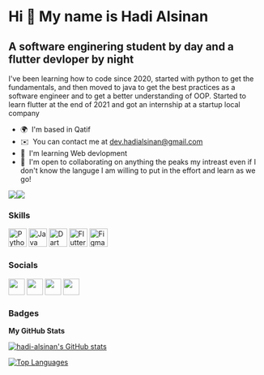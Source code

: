 Hi 👋 My name is Hadi Alsinan
=============================

A software enginering student by day and a flutter devloper by night
--------------------------------------------------------------------

I've been learning how to code since 2020, started with python to get the fundamentals, and then moved to java to get the best practices as a software engineer and to get a better understanding of OOP. Started to learn flutter at the end of 2021 and got an internship at a startup local company

* 🌍  I'm based in Qatif
* ✉️  You can contact me at [dev.hadialsinan@gmail.com](mailto:dev.hadialsinan@gmail.com)
* 🧠  I'm learning Web devlopment
* 🤝  I'm open to collaborating on anything the peaks my intreast even if I don't know the languge I am willing to put in the effort and learn as we go!

<a href="https://www.twitter.com/hadi_alsinan_" target="_blank" rel="noreferrer"><img
src="https://img.shields.io/twitter/follow/hadi_alsinan_?logo=twitter&style=for-the-badge&color=0891b2&labelColor=1c1917"
/></a><a href="https://www.github.com/hadi-alsinan" target="_blank" rel="noreferrer"><img
src="https://img.shields.io/github/followers/hadi-alsinan?logo=github&style=for-the-badge&color=0891b2&labelColor=1c1917" /></a>

### Skills

<p align="left">
<a href="https://www.python.org/" target="_blank" rel="noreferrer"><img src="https://raw.githubusercontent.com/danielcranney/readme-generator/main/public/icons/skills/python-colored.svg" width="36" height="36" alt="Python" /></a>
<a href="https://www.oracle.com/java/" target="_blank" rel="noreferrer"><img src="https://raw.githubusercontent.com/danielcranney/readme-generator/main/public/icons/skills/java-colored.svg" width="36" height="36" alt="Java" /></a>
<a href="https://dart.dev/" target="_blank" rel="noreferrer"><img src="https://raw.githubusercontent.com/danielcranney/readme-generator/main/public/icons/skills/dart-colored.svg" width="36" height="36" alt="Dart" /></a>
<a href="https://flutter.dev/" target="_blank" rel="noreferrer"><img src="https://raw.githubusercontent.com/danielcranney/readme-generator/main/public/icons/skills/flutter-colored.svg" width="36" height="36" alt="Flutter" /></a>
<a href="https://www.figma.com/" target="_blank" rel="noreferrer"><img src="https://raw.githubusercontent.com/danielcranney/readme-generator/main/public/icons/skills/figma-colored.svg" width="36" height="36" alt="Figma" /></a>
</p>


### Socials

<p align="left"> <a href="https://discord.com/users/theswe#6969" target="_blank" rel="noreferrer"><img src="https://raw.githubusercontent.com/danielcranney/readme-generator/main/public/icons/socials/discord.svg" width="32" height="32" /></a> <a href="https://www.github.com/hadi-alsinan" target="_blank" rel="noreferrer"><img src="https://raw.githubusercontent.com/danielcranney/readme-generator/main/public/icons/socials/github-dark.svg" width="32" height="32" /></a> <a href="https://www.linkedin.com/in/hadi-alsinan-1b655b211" target="_blank" rel="noreferrer"><img src="https://raw.githubusercontent.com/danielcranney/readme-generator/main/public/icons/socials/linkedin.svg" width="32" height="32" /></a> <a href="https://www.twitter.com/hadi_alsinan_" target="_blank" rel="noreferrer"><img src="https://raw.githubusercontent.com/danielcranney/readme-generator/main/public/icons/socials/twitter.svg" width="32" height="32" /></a></p>

### Badges

<b>My GitHub Stats</b>

<a href="http://www.github.com/hadi-alsinan"><img src="https://github-readme-stats.vercel.app/api?username=hadi-alsinan&show_icons=true&hide=&count_private=true&title_color=0891b2&text_color=ffffff&icon_color=0891b2&bg_color=1c1917&hide_border=true&show_icons=true" alt="hadi-alsinan's GitHub stats" /></a>

<a href="https://github.com/hadi-alsinan" align="left"><img src="https://github-readme-stats.vercel.app/api/top-langs/?username=hadi-alsinan&langs_count=10&title_color=0891b2&text_color=ffffff&icon_color=0891b2&bg_color=1c1917&hide_border=true&locale=en&custom_title=Top%20%Languages" alt="Top Languages" /></a>

